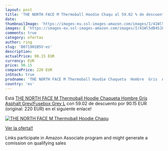 ```yaml
---
layout: post
title: 'THE NORTH FACE M Thermoball Hoodie Chaqu al 59.02 % de descuento'
date: 
thumbnailImage: 'https://images-eu.ssl-images-amazon.com/images/I/41Wl5dB45JL._SL200_.jpg'
images: [ 'https://images-eu.ssl-images-amazon.com/images/I/41Wl5dB45JL._SL200_.jpg' ]
comments: true
category: ofertas
author: ring
slug: 'B0719H1B5V-es'
description:
actualPrice: 90.15 EUR
currency: EUR
price: 90.15
comparePrice: 220 EUR
inStock: true
prodname: 'THE NORTH FACE M Thermoball Hoodie Chaqueta  Hombre  Gris  Asphalt Grey/Fusebox Grey   L'
country: 'es'
---
```


Está [THE NORTH FACE M Thermoball Hoodie Chaqueta  Hombre  Gris  Asphalt Grey/Fusebox Grey   L](https://www.amazon.es/dp/B0719H1B5V/?tag=tolees-21) con 59.02 de descuento por 90.15 EUR (original: 220 EUR) en el siguiente enlace!

[![THE NORTH FACE M Thermoball Hoodie Chaqu](https://images-eu.ssl-images-amazon.com/images/I/41Wl5dB45JL._SL200_.jpg)](https://www.amazon.es/dp/B0719H1B5V/?tag=tolees-21)

[Ver la oferta!!](https://www.amazon.es/dp/B0719H1B5V/?tag=tolees-21)

Links participate in Amazon Associate program and might generate a comission on qualifying sales


